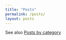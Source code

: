 ```yaml
---
title: "Posts"
permalink: /posts/
layout: posts
---
```

See also [Posts by category](/categories/)

